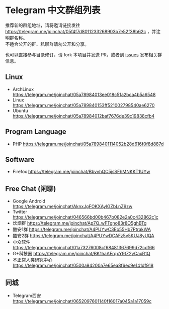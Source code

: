 # Telegram 中文群组列表

推荐新的群组地址，请将邀请链接发往 https://telegram.me/joinchat/05f4f7d8011233268903b7e52f38b62c ，并注明群名称。  
不适合公开的群、私聊群请勿公开和分享。

也可以直接参与目录修订，请 fork 本项目并发送 PR，或者到 [issues](https://github.com/jqs7/telegram-chinese-groups/issues) 发布相关群信息。


## Linux
- ArchLinux https://telegram.me/joinchat/05a78984013ee018c51a2bca4b5a6548
- Linux https://telegram.me/joinchat/05a789840153ff521002798540ae6270
- Ubuntu https://telegram.me/joinchat/05a78984012baf7676de39c19838cfb4

## Program Language
- PHP https://telegram.me/joinchat/05a7898401114052b28d616f0f8d887d

## Software
- Firefox https://telegram.me/joinchat/BbvvhQC5jsSFhMNKKT1UYw

## Free Chat (闲聊)
- Google Android https://telegram.me/joinchat/AknxJgFOKXAylGZbLnZ9zw
- Twitter https://telegram.me/joinchat/046566bd00b467b082e2a0c432862c1c
- 炊烟群 https://telegram.me/joinchat/Ap7Q_wFTgno83r8O5ghBTg
- 酷安1群 https://telegram.me/joinchat/A4PUYwC3Eb55Hb7PtrakWA
- 酷安2群 https://telegram.me/joinchat/A4PUYwDCAFz5v5KUJ8yUQA
- 小众软件 https://telegram.me/joinchat/01a73276008cf68481367699d72cdf66
- G+科技圈 https://telegram.me/joinchat/BK1haAErqxY9tZ2yCaxR1Q
- 不正常人类研究中心 https://telegram.me/joinchat/0500a94200a7e65ea8f6ec9e141df918

## 同城
- Telegram西安 https://telegram.me/joinchat/0652097601140f16017a045a1a17059c
